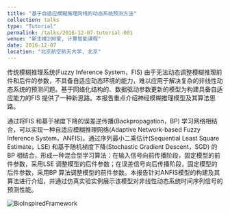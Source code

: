```yaml
---
title: "基于自适应模糊推理网络的动态系统预测方法"
collection: talks
type: "Tutorial"
permalink: /talks/2016-12-07-tutorial-001
venue: "新主楼208室, 计算智能课程"
date: 2016-12-07
location: "北京航空航天大学, 北京"
---
```


传统模糊推理系统(Fuzzy Inference System，FIS) 由于无法动态调整模糊推理前件和后件的参数，不具备自适应动态环境的能力，难以应用于解决复杂的非线性动态系统的预测问题。基于网络化结构的、数据驱动参数更新的模型为构建具备自适应能力的FIS 提供了一种新思路。本报告重点介绍神经模糊推理模型及其算法思路。

通过将FIS 和基于梯度下降的误差逆传播(Backpropagation，BP) 学习网络相结合，可以实现一种自适应模糊推理网络(Adaptive Network-based Fuzzy Inference System，ANFIS)。通过序列最小二乘估计(Sequential Least Square Estimate，LSE) 和基于随机梯度下降(Stochastic Gradient Descent，SGD) 的BP 相结合，形成一种混合型学习算法：在输入信号向前传播阶段，固定模型的前件参数，采用LSE 调整模型的后件参数；在误差信号向后传播阶段，固定模型的后件参数，采用BP 算法调整模型的前件参数。本报告针对ANFIS模型的构建及其算法进行介绍，并通过仿真实验实例展示该模型对非线性动态系统时间序列信号的预测性能。

![BioInspiredFramework](/images/movefig.gif)



